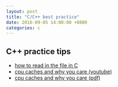 ```yaml
---
layout: post
title: "C/C++ best practice"
date: 2016-09-05 14:00:00 +0800
categories: c
---
```


## C++ practice tips ##
- [how to read in the file in C][read-in-file]
- [cpu caches and why you care (youtube)][youtube-cpu-caches]
- [cpu caches and why you care (pdf)][pdf-cpu-caches]

[read-in-file]: http://insanecoding.blogspot.tw/2011/11/how-to-read-in-file-in-c.html
[youtube-cpu-caches]: https://www.youtube.com/watch?v=WDIkqP4JbkE
[pdf-cpu-caches]: http://www.aristeia.com/TalkNotes/codedive-CPUCachesHandouts.pdf
